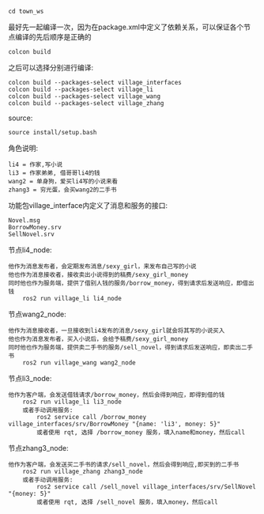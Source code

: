 	cd town_ws
最好先一起编译一次，因为在package.xml中定义了依赖关系，可以保证各个节点编译的先后顺序是正确的

	colcon build
之后可以选择分别进行编译:

	colcon build --packages-select village_interfaces
	colcon build --packages-select village_li 
	colcon build --packages-select village_wang
	colcon build --packages-select village_zhang
source:

	source install/setup.bash
	
角色说明: 

	li4 = 作家,写小说
	li3 = 作家弟弟, 借哥哥li4的钱
	wang2 = 单身狗，爱买li4写的小说来看
	zhang3 = 穷光蛋，会买wang2的二手书
	
功能包village_interface内定义了消息和服务的接口:

	Novel.msg
	BorrowMoney.srv
	SellNovel.srv	
	
节点li4_node:

	他作为消息发布者，会定期发布消息/sexy_girl，来发布自己写的小说
	他也作为消息接收者，接收卖出小说得到的稿费/sexy_girl_money
	同时他也作为服务端，提供了借别人钱的服务/borrow_money，得到请求后发送响应，即借出钱
		ros2 run village_li li4_node

节点wang2_node:

	他作为消息接收者，一旦接收到li4发布的消息/sexy_girl就会将其写的小说买入
	他也作为消息发布者，买入小说后，会给予稿费/sexy_girl_money
	同时他也作为服务端，提供卖二手书的服务/sell_novel，得到请求后发送响应，即卖出二手书
		ros2 run village_wang wang2_node


节点li3_node:

	他作为客户端，会发送借钱请求/borrow_money，然后会得到响应，即得到借的钱
		ros2 run village_li li3_node
		或者手动调用服务:
			ros2 service call /borrow_money village_interfaces/srv/BorrowMoney "{name: 'li3', money: 5}"
			或者使用 rqt, 选择 /borrow_money 服务，填入name和money，然后call

节点zhang3_node:

	他作为客户端，会发送买二手书的请求/sell_novel，然后会得到响应,即买到的二手书
		ros2 run village_zhang zhang3_node
		或者手动调用服务:
			ros2 service call /sell_novel village_interfaces/srv/SellNovel "{money: 5}"
			或者使用 rqt, 选择 /sell_novel 服务，填入money，然后call
	

